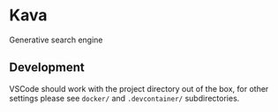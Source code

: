 # Kava

Generative search engine


## Development

VSCode should work with the project directory out of the box, for other settings
please see `docker/` and `.devcontainer/` subdirectories.